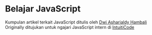 # Belajar JavaScript

Kumpulan artikel terkait JavaScript ditulis oleh [Dwi Asharialdy Hambali](http://github.com/dwiash)
Originally ditujukan untuk ngajari JavaScript intern di [IntuitiCode](http://intuiticode.com)
